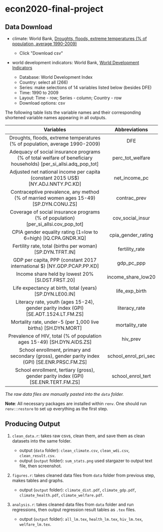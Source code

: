 # econ2020-final-project

## Data Download

- climate: World Bank, [Droughts, floods, extreme temperatures (% of population, average 1990-2009)](https://data.worldbank.org/indicator/EN.CLC.MDAT.ZS)
    - Click "Download csv"

- world development indicators: World Bank, [World Development Indicators](https://databank.worldbank.org/source/world-development-indicators/Type/TABLE/preview/on#)
    - Database: World Development Index
    - Country: select all (266)
    - Series: make selections of 14 variables listed below (besides DFE)
    - Time: 1990 to 2009
    - Layout: Time - row; Series - column; Country - row
    - Download options: csv

The following table lists the variable names and their corresponding shortened variable names appearing in all outputs.

|                                                    Variables                                                    |     Abbreviations    |
|:---------------------------------------------------------------------------------------------------------------:|:--------------------:|
| Droughts, floods, extreme temperatures (% of population, average 1990-2009)                                     | DFE                  |
| Adequacy of social insurance programs (% of total welfare of beneficiary households) [per_si_allsi.adq_pop_tot] | perc_tot_welfare     |
| Adjusted net national income per capita (constant 2015 US$) [NY.ADJ.NNTY.PC.KD]                                 | net_income_pc        |
| Contraceptive prevalence, any method (% of married women ages 15-49) [SP.DYN.CONU.ZS]                           | contrac_prev         |
| Coverage of social insurance programs (% of population) [per_si_allsi.cov_pop_tot]                              | cov_social_insur     |
| CPIA gender equality rating (1=low to 6=high) [IQ.CPA.GNDR.XQ]                                                  | cpia_gender_rating   |
| Fertility rate, total (births per woman) [SP.DYN.TFRT.IN]                                                       | fertility_rate       |
| GDP per capita, PPP (constant 2017 international $) [NY.GDP.PCAP.PP.KD]                                         | gdp_pc_ppp           |
| Income share held by lowest 20% [SI.DST.FRST.20]                                                                | income_share_low20   |
| Life expectancy at birth, total (years) [SP.DYN.LE00.IN]                                                        | life_exp_birth       |
| Literacy rate, youth (ages 15-24), gender parity index (GPI) [SE.ADT.1524.LT.FM.ZS]                             | literacy_rate        |
| Mortality rate, under-5 (per 1,000 live births) [SH.DYN.MORT]                                                   | mortality_rate       |
| Prevalence of HIV, total (% of population ages 15-49) [SH.DYN.AIDS.ZS]                                          | hiv_prev             |
| School enrollment, primary and secondary (gross), gender parity index (GPI) [SE.ENR.PRSC.FM.ZS]                 | school_enrol_pri_sec |
| School enrollment, tertiary (gross), gender parity index (GPI) [SE.ENR.TERT.FM.ZS]                              | school_enrol_tert    |

*The raw data files are manually pasted into the `data` folder.*

**Note**: All necessary packages are installed within `renv`. One should run `renv::restore` to set up everything as the first step.

## Producing Output

1. `clean_data.r`: takes raw csvs, clean them, and save them as clean datasets into the same folder.
    - output (`data` folder): `clean_climate.csv`, `clean_wdi.csv`, `clean_result.csv`.
    - output (`output` folder): `sum_stats.png` used stargazer to output text file, then screenshot.

2. `figures.r`: takes cleaned data files from `data` folder from previous step, makes tables and graphs.
    - output (`output` folder): `climate_dist.pdf`, `climate_gdp.pdf`, `climate_health.pdf`, `climate_welfare.pdf`.

3. `analysis.r`: takes cleaned data files from `data` folder and run regressions, then output regression result tables as `.tex` files.
    - output (`output` folder): `all_lm.tex`, `health_lm.tex`, `hiv_lm.tex`, `welfare_lm.tex`.